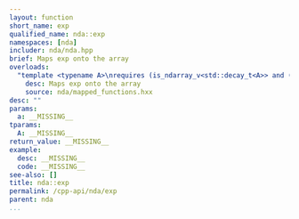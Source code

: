 ```yaml
---
layout: function
short_name: exp
qualified_name: nda::exp
namespaces: [nda]
includer: nda/nda.hpp
brief: Maps exp onto the array
overloads:
  "template <typename A>\nrequires (is_ndarray_v<std::decay_t<A>> and (get_algebra<std::decay_t<A>> != 'M'))\nauto exp(A && a)":
    desc: Maps exp onto the array
    source: nda/mapped_functions.hxx
desc: ""
params:
  a: __MISSING__
tparams:
  A: __MISSING__
return_value: __MISSING__
example:
  desc: __MISSING__
  code: __MISSING__
see-also: []
title: nda::exp
permalink: /cpp-api/nda/exp
parent: nda
...
```


